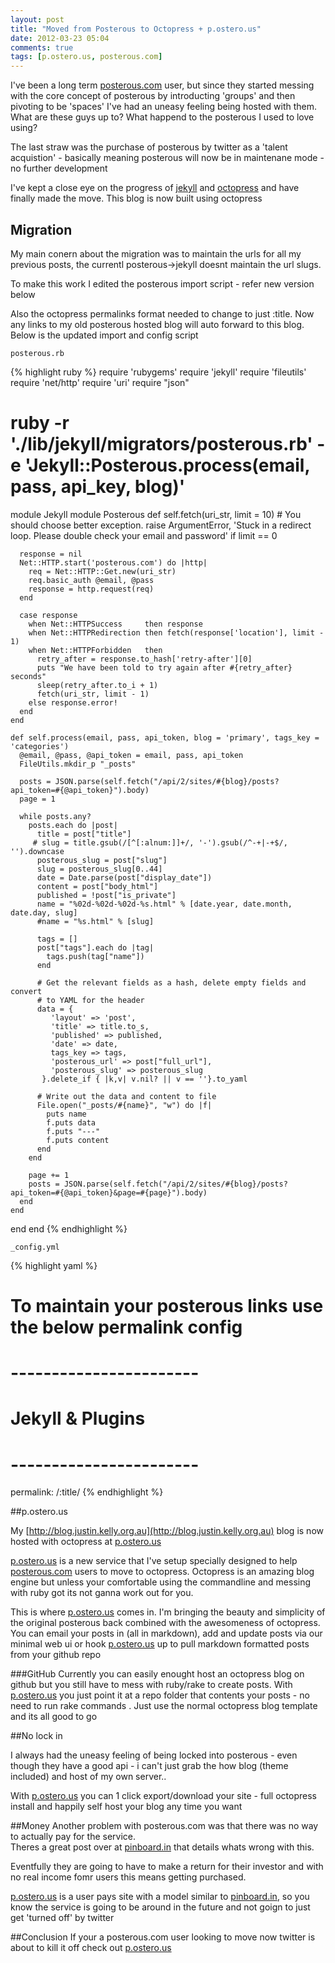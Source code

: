 ```yaml
---
layout: post
title: "Moved from Posterous to Octopress + p.ostero.us"
date: 2012-03-23 05:04
comments: true
tags: [p.ostero.us, posterous.com]
---
```

I've been a long term [posterous.com](posterous.com) user, but since they started messing with the core concept
 of posterous by introducting 'groups' and then pivoting to be 'spaces' I've had an uneasy feeling being hosted with them. What are these guys up to?
 What happend to the posterous I used to love using?

The last straw was the purchase of posterous by twitter as a 'talent acquistion' - basically meaning posterous will now be in maintenane mode - no further development

I've kept a close eye on the progress of [jekyll](http://jekyllrb.com/) and [octopress](http://octopress.org/) and have finally made the move.  This blog is now built using octopress 

## Migration
My main conern about the migration was to maintain the urls for all my previous posts,  the currentl posterous->jekyll doesnt maintain the url slugs.

To make this work I edited the posterous import script - refer new version below 

Also the octopress permalinks format needed to change to just :title.  Now any links to my old posterous hosted blog will auto forward to this blog.  Below is the updated import and config script

`posterous.rb`

{% highlight ruby %}
require 'rubygems'
require 'jekyll'
require 'fileutils'
require 'net/http'
require 'uri'
require "json"
 
# ruby -r './lib/jekyll/migrators/posterous.rb' -e 'Jekyll::Posterous.process(email, pass, api_key, blog)'
 
module Jekyll
  module Posterous
    def self.fetch(uri_str, limit = 10)
      # You should choose better exception.
      raise ArgumentError, 'Stuck in a redirect loop. Please double check your email and password' if limit == 0
 
      response = nil
      Net::HTTP.start('posterous.com') do |http|
        req = Net::HTTP::Get.new(uri_str)
        req.basic_auth @email, @pass
        response = http.request(req)
      end
 
      case response
        when Net::HTTPSuccess     then response
        when Net::HTTPRedirection then fetch(response['location'], limit - 1)
        when Net::HTTPForbidden   then
          retry_after = response.to_hash['retry-after'][0]
          puts "We have been told to try again after #{retry_after} seconds"
          sleep(retry_after.to_i + 1)
          fetch(uri_str, limit - 1)
        else response.error!
      end
    end
 
    def self.process(email, pass, api_token, blog = 'primary', tags_key = 'categories')
      @email, @pass, @api_token = email, pass, api_token
      FileUtils.mkdir_p "_posts"
 
      posts = JSON.parse(self.fetch("/api/2/sites/#{blog}/posts?api_token=#{@api_token}").body)
      page = 1
 
      while posts.any?
        posts.each do |post|
          title = post["title"]
         # slug = title.gsub(/[^[:alnum:]]+/, '-').gsub(/^-+|-+$/, '').downcase
          posterous_slug = post["slug"]
          slug = posterous_slug[0..44]
          date = Date.parse(post["display_date"])
          content = post["body_html"]
          published = !post["is_private"]
          name = "%02d-%02d-%02d-%s.html" % [date.year, date.month, date.day, slug]
          #name = "%s.html" % [slug]
 
          tags = []
          post["tags"].each do |tag|
            tags.push(tag["name"])
          end
 
          # Get the relevant fields as a hash, delete empty fields and convert
          # to YAML for the header
          data = {
             'layout' => 'post',
             'title' => title.to_s,
             'published' => published,
             'date' => date,
             tags_key => tags,
             'posterous_url' => post["full_url"],
             'posterous_slug' => posterous_slug
           }.delete_if { |k,v| v.nil? || v == ''}.to_yaml
 
          # Write out the data and content to file
          File.open("_posts/#{name}", "w") do |f|
            puts name
            f.puts data
            f.puts "---"
            f.puts content
          end
        end
 
        page += 1
        posts = JSON.parse(self.fetch("/api/2/sites/#{blog}/posts?api_token=#{@api_token}&page=#{page}").body)
      end
    end
  end
end
{% endhighlight %}

`_config.yml`

{% highlight yaml %}
# To maintain your posterous links use the below permalink config
# ----------------------- #
#    Jekyll & Plugins     #
# ----------------------- #
 
permalink: /:title/
{% endhighlight %}

##p.ostero.us

My [http://blog.justin.kelly.org.au](http://blog.justin.kelly.org.au) blog is now hosted with octopress at [p.ostero.us](http://p.ostero.us)

[p.ostero.us](http://p.ostero.us) is a new service that I've setup specially designed to help [posterous.com](posterous.com) users to move to octopress.
Octopress is an amazing blog engine but unless your comfortable using the commandline and messing with ruby got its not ganna work out for you.  

This is where [p.ostero.us](http://p.ostero.us) comes in. I'm bringing the beauty and simplicity of the original posterous back combined with the awesomeness of octopress.  You can email your posts in (all in markdown), add and update posts via our minimal web ui 
or hook [p.ostero.us](http://p.ostero.us) up to pull markdown formatted posts from your github repo 


###GitHub
Currently you can easily enought host an octopress blog on github but you still have to mess with ruby/rake to create posts.  With [p.ostero.us](http://p.ostero.us) you just point it at a repo folder that contents your posts - no need to run rake commands
.  Just use the normal octopress blog template and its all good to go

##No lock in

I always had the uneasy feeling of being locked into posterous - even though they have a good api - i can't just grab the how blog (theme included) and host of my own server..

With [p.ostero.us](http://p.ostero.us) you can 1 click export/download your site - full octopress install and happily self host your blog any time you want

##Money
Another problem with posterous.com was that there was no way to actually pay for the service.  
Theres a great post over at [pinboard.in](http://blog.pinboard.in/2011/12/don_t_be_a_free_user/) that details whats wrong with this.  

Eventfully they are going to have to make a return for their investor and with no real income fomr users this means getting purchased.

[p.ostero.us](http://p.ostero.us) is a user pays site with a model similar to [pinboard.in](http://pinboard.in), so you know the service is going to be around in the future and not goign to just get 'turned off' by twitter

##Conclusion
If your a posterous.com user looking to move now twitter is about to kill it off check out [p.ostero.us](http://p.ostero.us) 


